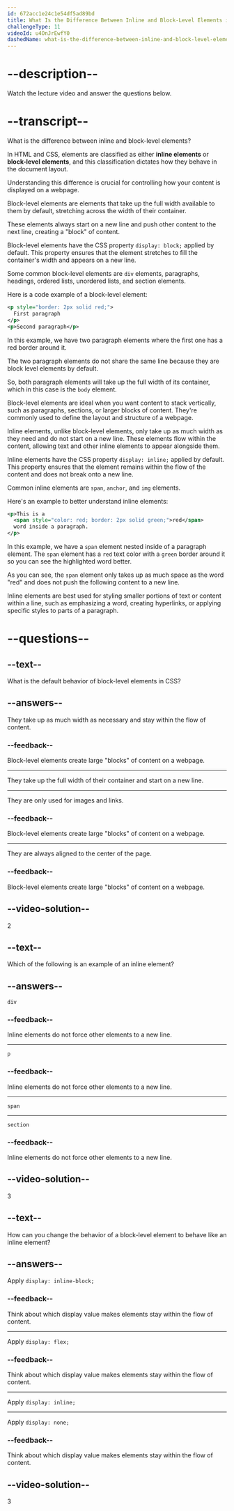 ```yaml
---
id: 672acc1e24c1e54df5ad89bd
title: What Is the Difference Between Inline and Block-Level Elements in CSS?
challengeType: 11
videoId: u4OnJrEwfY0
dashedName: what-is-the-difference-between-inline-and-block-level-elements-in-css
---
```


# --description--

Watch the lecture video and answer the questions below.

# --transcript--

What is the difference between inline and block-level elements?

In HTML and CSS, elements are classified as either **inline elements** or **block-level elements**, and this classification dictates how they behave in the document layout.

Understanding this difference is crucial for controlling how your content is displayed on a webpage.

Block-level elements are elements that take up the full width available to them by default, stretching across the width of their container.

These elements always start on a new line and push other content to the next line, creating a "block" of content.

Block-level elements have the CSS property `display: block;` applied by default. This property ensures that the element stretches to fill the container's width and appears on a new line.

Some common block-level elements are `div` elements, paragraphs, headings, ordered lists, unordered lists, and section elements.

Here is a code example of a block-level element:

```xml
<p style="border: 2px solid red;">
  First paragraph
</p>
<p>Second paragraph</p>
```

In this example, we have two paragraph elements where the first one has a red border around it.

The two paragraph elements do not share the same line because they are block level elements by default.

So, both paragraph elements will take up the full width of its container, which in this case is the `body` element.

Block-level elements are ideal when you want content to stack vertically, such as paragraphs, sections, or larger blocks of content. They're commonly used to define the layout and structure of a webpage.

Inline elements, unlike block-level elements, only take up as much width as they need and do not start on a new line. These elements flow within the content, allowing text and other inline elements to appear alongside them.

Inline elements have the CSS property `display: inline;` applied by default. This property ensures that the element remains within the flow of the content and does not break onto a new line.

Common inline elements are `span`, `anchor`, and `img` elements.

Here's an example to better understand inline elements:

```xml
<p>This is a
  <span style="color: red; border: 2px solid green;">red</span>
  word inside a paragraph.
</p>
```

In this example, we have a `span` element nested inside of a paragraph element. The `span` element has a `red` text color with a `green` border around it so you can see the highlighted word better.

As you can see, the `span` element only takes up as much space as the word "red" and does not push the following content to a new line.

Inline elements are best used for styling smaller portions of text or content within a line, such as emphasizing a word, creating hyperlinks, or applying specific styles to parts of a paragraph.

# --questions--

## --text--

What is the default behavior of block-level elements in CSS?

## --answers--

They take up as much width as necessary and stay within the flow of content.

### --feedback--

Block-level elements create large "blocks" of content on a webpage.

---

They take up the full width of their container and start on a new line.

---

They are only used for images and links.

### --feedback--

Block-level elements create large "blocks" of content on a webpage.

---

They are always aligned to the center of the page.

### --feedback--

Block-level elements create large "blocks" of content on a webpage.

## --video-solution--

2

## --text--

Which of the following is an example of an inline element?

## --answers--

`div`

### --feedback--

Inline elements do not force other elements to a new line.

---

`p`

### --feedback--

Inline elements do not force other elements to a new line.

---

`span`

---

`section`

### --feedback--

Inline elements do not force other elements to a new line.

## --video-solution--

3

## --text--

How can you change the behavior of a block-level element to behave like an inline element?

## --answers--

Apply `display: inline-block;`

### --feedback--

Think about which display value makes elements stay within the flow of content.

---

Apply `display: flex;`

### --feedback--

Think about which display value makes elements stay within the flow of content.

---

Apply `display: inline;`

---

Apply `display: none;`

### --feedback--

Think about which display value makes elements stay within the flow of content.

## --video-solution--

3
